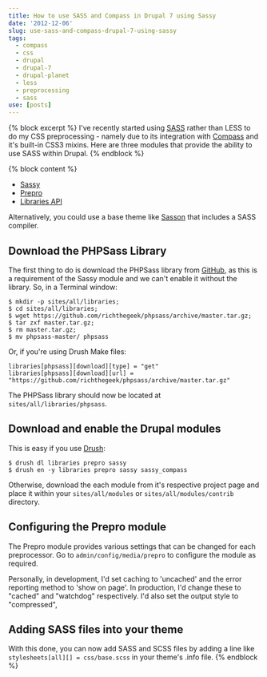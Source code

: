 ```yaml
---
title: How to use SASS and Compass in Drupal 7 using Sassy
date: '2012-12-06'
slug: use-sass-and-compass-drupal-7-using-sassy
tags:
  - compass
  - css
  - drupal
  - drupal-7
  - drupal-planet
  - less
  - preprocessing
  - sass
use: [posts]
---
```

{% block excerpt %}
I've recently started using [SASS](http://sass-lang.com) rather than LESS to do my CSS preprocessing - namely due to its integration with [Compass](http://compass-style.org) and it's built-in CSS3 mixins. Here are three modules that provide the ability to use SASS within Drupal.
{% endblock %}

{% block content %}
* [Sassy](http://drupal.org/project/sassy "Sassy module on drupal.org")
* [Prepro](http://drupal.org/project/prepro "Prepro module on drupal.org")
* [Libraries API](http://drupal.org/project/libraries "Libraries API module on drupal.org")

Alternatively, you could use a base theme like [Sasson](http://drupal.org/project/sasson "Sasson theme on drupal.org") that includes a SASS compiler.

## Download the PHPSass Library

The first thing to do is download the PHPSass library from [GitHub](https://github.com/richthegeek/phpsass "PHPSass on GitHub"), as this is a requirement of the Sassy module and we can't enable it without the library. So, in a Terminal window:

```language-bash
$ mkdir -p sites/all/libraries; 
$ cd sites/all/libraries; 
$ wget https://github.com/richthegeek/phpsass/archive/master.tar.gz; 
$ tar zxf master.tar.gz; 
$ rm master.tar.gz; 
$ mv phpsass-master/ phpsass
```

Or, if you're using Drush Make files:

```language-ini
libraries[phpsass][download][type] = "get"
libraries[phpsass][download][url] = "https://github.com/richthegeek/phpsass/archive/master.tar.gz"
```

The PHPSass library should now be located at `sites/all/libraries/phpsass`.

## Download and enable the Drupal modules

This is easy if you use [Drush](http://drupal.org/project/drush):

```language-bash
$ drush dl libraries prepro sassy
$ drush en -y libraries prepro sassy sassy_compass
```

Otherwise, download the each module from it's respective project page and place it within your `sites/all/modules` or `sites/all/modules/contrib` directory.

## Configuring the Prepro module

The Prepro module provides various settings that can be changed for each preprocessor. Go to `admin/config/media/prepro` to configure the module as required.

Personally, in development, I'd set caching to 'uncached' and the error reporting method to 'show on page'. In production, I'd change these to "cached" and "watchdog" respectively. I'd also set the output style to "compressed",

## Adding SASS files into your theme

With this done, you can now add SASS and SCSS files by adding a line like `stylesheets[all][] = css/base.scss` in your theme's .info file.
{% endblock %}
